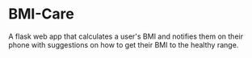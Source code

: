 # BMI-Care
A flask web app that calculates a user's BMI and notifies them on their phone with suggestions on how to get their BMI to the healthy range.
